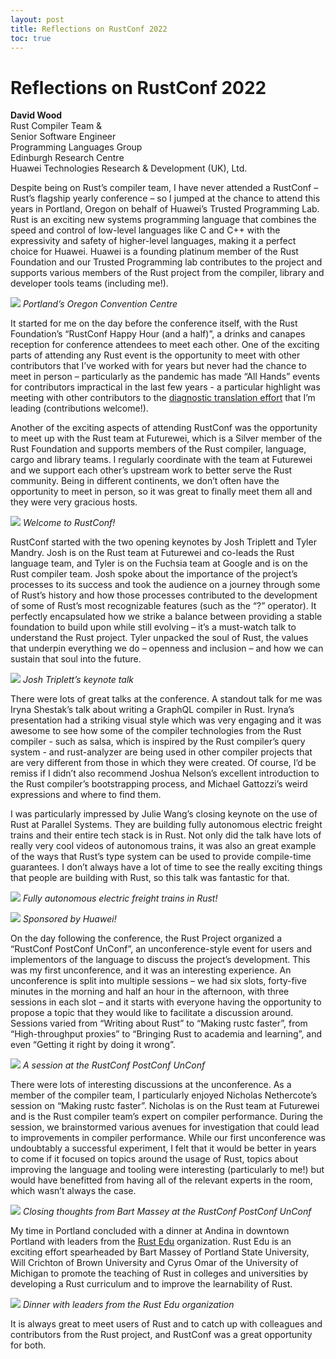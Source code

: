 ```yaml
---
layout: post
title: Reflections on RustConf 2022
toc: true
---
```


# Reflections on RustConf 2022
**David Wood** \
Rust Compiler Team & \
Senior Software Engineer\
Programming Languages Group\
Edinburgh Research Centre\
Huawei Technologies Research & Development (UK), Ltd.

Despite being on Rust’s compiler team, I have never attended a RustConf –
Rust’s flagship yearly conference – so I jumped at the chance to attend this
years in Portland, Oregon on behalf of Huawei’s Trusted Programming Lab. Rust
is an exciting new systems programming language that combines the speed and
control of low-level languages like C and C++ with the expressivity and safety
of higher-level languages, making it a perfect choice for Huawei. Huawei is a
founding platinum member of the Rust Foundation and our Trusted Programming lab
contributes to the project and supports various members of the Rust project
from the compiler, library and developer tools teams (including me!).

![]({{site.baseurl}}/images/2022-08-16/0-conference-centre.jpeg)
_Portland’s Oregon Convention Centre_

It started for me on the day before the conference itself, with the Rust
Foundation’s “RustConf Happy Hour (and a half)”, a drinks and canapes reception
for conference attendees to meet each other. One of the exciting parts of
attending any Rust event is the opportunity to meet with other contributors
that I’ve worked with for years but never had the chance to meet in person –
particularly as the pandemic has made “All Hands” events for contributors
impractical in the last few years - a particular highlight was meeting with
other contributors to the [diagnostic translation effort][diag_blog] that I’m
leading (contributions welcome!).

Another of the exciting aspects of attending RustConf was the opportunity to
meet up with the Rust team at Futurewei, which is a Silver member of the Rust
Foundation and supports members of the Rust compiler, language, cargo and
library teams. I regularly coordinate with the team at Futurewei and we support
each other’s upstream work to better serve the Rust community. Being in
different continents, we don’t often have the opportunity to meet in person, so
it was great to finally meet them all and they were very gracious hosts.

![]({{site.baseurl}}/images/2022-08-16/1-welcome.jpeg)
_Welcome to RustConf!_

RustConf started with the two opening keynotes by Josh Triplett and Tyler
Mandry. Josh is on the Rust team at Futurewei and co-leads the Rust language
team, and Tyler is on the Fuchsia team at Google and is on the Rust compiler
team. Josh spoke about the importance of the project’s processes to its success
and took the audience on a journey through some of Rust’s history and how those
processes contributed to the development of some of Rust’s most recognizable
features (such as the “?” operator). It perfectly encapsulated how we strike a
balance between providing a stable foundation to build upon while still
evolving – it’s a must-watch talk to understand the Rust project. Tyler
unpacked the soul of Rust, the values that underpin everything we do – openness
and inclusion – and how we can sustain that soul into the future.

![]({{site.baseurl}}/images/2022-08-16/2-josh-talk.jpeg)
_Josh Triplett’s keynote talk_

There were lots of great talks at the conference. A standout talk for me was
Iryna Shestak’s talk about writing a GraphQL compiler in Rust. Iryna’s
presentation had a striking visual style which was very engaging and it was
awesome to see how some of the compiler technologies from the Rust compiler -
such as salsa, which is inspired by the Rust compiler’s query system - and
rust-analyzer are being used in other compiler projects that are very different
from those in which they were created. Of course, I’d be remiss if I didn’t
also recommend Joshua Nelson’s excellent introduction to the Rust compiler’s
bootstrapping process, and Michael Gattozzi’s weird expressions and where to
find them.

I was particularly impressed by Julie Wang’s closing keynote on the use of Rust
at Parallel Systems. They are building fully autonomous electric freight trains
and their entire tech stack is in Rust. Not only did the talk have lots of
really very cool videos of autonomous trains, it was also an great example of
the ways that Rust’s type system can be used to provide compile-time
guarantees. I don’t always have a lot of time to see the really exciting things
that people are building with Rust, so this talk was fantastic for that.

![]({{site.baseurl}}/images/2022-08-16/3-trains.png)
_Fully autonomous electric freight trains in Rust!_

![]({{site.baseurl}}/images/2022-08-16/4-sponsored-huawei.jpeg)
_Sponsored by Huawei!_

On the day following the conference, the Rust Project organized a “RustConf
PostConf UnConf”, an unconference-style event for users and implementors of the
language to discuss the project’s development. This was my first unconference,
and it was an interesting experience. An unconference is split into multiple
sessions – we had six slots, forty-five minutes in the morning and half an hour
in the afternoon, with three sessions in each slot – and it starts with
everyone having the opportunity to propose a topic that they would like to
facilitate a discussion around. Sessions varied from “Writing about Rust” to
“Making rustc faster”, from “High-throughput proxies” to “Bringing Rust to
academia and learning”, and even “Getting it right by doing it wrong”.

![]({{site.baseurl}}/images/2022-08-16/5-unconf-session.jpeg)
_A session at the RustConf PostConf UnConf_

There were lots of interesting discussions at the unconference. As a member of
the compiler team, I particularly enjoyed Nicholas Nethercote’s session on
“Making rustc faster”. Nicholas is on the Rust team at Futurewei and is the
Rust compiler team’s expert on compiler performance. During the session, we
brainstormed various avenues for investigation that could lead to improvements
in compiler performance. While our first unconference was undoubtably a
successful experiment, I felt that it would be better in years to come if it
focused on topics around the usage of Rust, topics about improving the language
and tooling were interesting (particularly to me!) but would have benefitted
from having all of the relevant experts in the room, which wasn’t always the
case.

![]({{site.baseurl}}/images/2022-08-16/6-unconf-closing.jpeg)
_Closing thoughts from Bart Massey at the RustConf PostConf UnConf_

My time in Portland concluded with a dinner at Andina in downtown Portland with
leaders from the [Rust Edu][rust_edu] organization. Rust Edu is an exciting effort
spearheaded by Bart Massey of Portland State University, Will Crichton of Brown
University and Cyrus Omar of the University of Michigan to promote the teaching
of Rust in colleges and universities by developing a Rust curriculum and to
improve the learnability of Rust.

![]({{site.baseurl}}/images/2022-08-16/7-rust-edu-dinner.jpeg)
_Dinner with leaders from the Rust Edu organization_

It is always great to meet users of Rust and to catch up with colleagues and
contributors from the Rust project, and RustConf was a great opportunity for
both.

[diag_blog]: https://blog.rust-lang.org/inside-rust/2022/08/16/diagnostic-effort.html
[rust_edu]: https://rust-edu.org/
